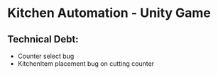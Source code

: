 # Kitchen Automation - Unity Game

## Technical Debt:
- Counter select bug
- KitchenItem placement bug on cutting counter 

